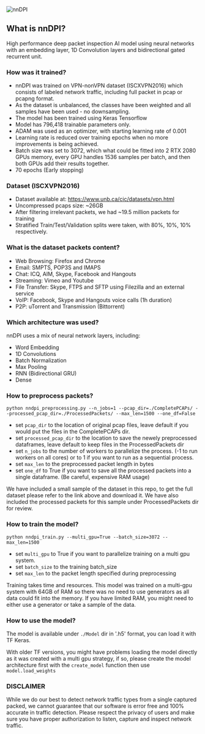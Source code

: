 ![nnDPI](https://drive.google.com/uc?export=view&id=1MAjeZqPWm3mAmPr3jULvQP2cwlVaBolq)

## What is nnDPI?
High performance deep packet inspection AI model using neural networks with an embedding layer, 1D Convolution layers and bidirectional gated recurrent unit.

### How was it trained?
- nnDPI was trained on VPN-nonVPN dataset (ISCXVPN2016) which consists of labeled network traffic, including full packet in pcap or pcapng format.
- As the dataset is unbalanced, the classes have been weighted and all samples have been used - no downsampling.​
- The model has been trained using Keras Tensorflow 
- Model has 796,418 trainable parameters only.​
- ADAM was used as an optimizer, with starting learning rate of 0.001​
- Learning rate is reduced over training epochs when no more improvements is being achieved.
- Batch size was set to 3072, which what could be fitted into 2 RTX 2080 GPUs memory, every GPU handles 1536 samples per batch, and then both GPUs add their results together.​
- 70 epochs (Early stopping)

### Dataset (ISCXVPN2016)
- Dataset available at: https://www.unb.ca/cic/datasets/vpn.html
- Uncompressed pcaps size: ~26GB
- After filtering irrelevant packets, we had ~19.5 million packets for training
- Stratified Train/Test/Validation splits were taken, with 80%, 10%, 10% respectively.

### What is the dataset packets content?
- Web Browsing: Firefox and Chrome
- Email: SMPTS, POP3S and IMAPS
- Chat: ICQ, AIM, Skype, Facebook and Hangouts
- Streaming: Vimeo and Youtube
- File Transfer: Skype, FTPS and SFTP using Filezilla and an external service
- VoIP: Facebook, Skype and Hangouts voice calls (1h duration)
- P2P: uTorrent and Transmission (Bittorrent)

### Which architecture was used?
nnDPI uses a mix of neural network layers, including:
- Word Embedding
- 1D Convolutions
- Batch Normalization
- Max Pooling
- RNN (Bidirectional GRU)
- Dense

### How to preprocess packets?
```
python nndpi_preprocessing.py --n_jobs=1 --pcap_dir=./CompletePCAPs/ --processed_pcap_dir=./ProcessedPackets/ --max_len=1500 --one_df=False
```

- set `pcap_dir` to the location of original pcap files, leave default if you would put the files in the CompletePCAPs dir.
- set `processed_pcap_dir` to the location to save the newely preprocessed dataframes, leave default to keep files in the ProcessedPackets dir
- set `n_jobs` to the number of workers to parallelize the process. (-1 to run workers on all cores) or to 1 if you want to run as a sequential process.
- set `max_len` to the preprocessed packet length in bytes
- set `one_df` to True if you want to save all the processed packets into a single dataframe. (Be careful, expensive RAM usage)

We have included a small sample of the dataset in this repo,  to get the full dataset please refer to the link above and download it.
We have also included the processed packets for this sample under ProcessedPackets dir for review.

### How to train the model?
```
python nndpi_train.py --multi_gpu=True --batch_size=3072 --max_len=1500
```
- set `multi_gpu` to True if you want to parallelize training on a multi gpu system.
- set `batch_size` to the training batch_size
- set `max_len` to the packet length specified during preprocessing

Training takes time and resources. This model was trained on a multi-gpu system with 64GB of RAM so there was no need to use generators as all data could fit into the memory.
If you have limited RAM, you might need to either use a generator or take a sample of the data.

### How to use the model?
The model is available under `./Model` dir in '.h5' format, you can load it with TF Keras.

With older TF versions, you might have problems loading the model directly as it was created with a multi gpu strategy, if so, please create the model architecture first with the `create_model` function then use `model.load_weights`

### DISCLAIMER
While we do our best to detect network traffic types from a single captured packed, we cannot guarantee that our software is error free and 100% accurate in traffic detection. 
Please respect the privacy of users and make sure you have proper authorization to listen, capture and inspect network traffic.

